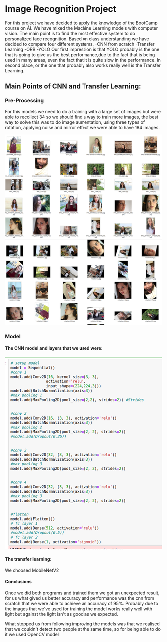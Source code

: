 # Image Recognition Project
For this project we have decided to apply the knowledge of the BootCamp course on AI. We have mixed the Machine Learning models with computer vision. 
The main point is to find the most effective system to do personalized face recognition. Based on class understanding we have decided to compare four different systems.
  -CNN from scratch
  -Transfer Learning
  -ORB
  -YOLO
Our first impression is that YOLO probably is the one that is going to give us the best performance,due to the fact that is being used in many areas, even the fact that it is quite slow in the performance. In second place, or the one that probably also works really well is the Transfer Learning.

## Main Points of CNN and Transfer Learning:
### Pre-Processing
For this models we need to do a training with a large set of images but were able to recollect 34 so we should find a way to train more images, the best way to solve this was to do image aumentation, using three types of rotation, applying noise and mirror effect we were able to have 184 images.

![Normal](img_readme/normal.png)
![Edited](img_readme/edited.png)

### Model
#### The CNN model and layers that we used were:
![Edited](img_readme/cnn_model.png)
#### The transfer learning:
We choosed MobileNetV2

#### Conclusions
Once we did both programs and trained them we got an unexpected result, for us what gived us better accuracy and performance was the cnn from scratch that we were able to achieve an accuracy of 95%. Probably due to the images that we've used for training the model works really well with light but against the light isn't as good as we expected.

What stopped us from following improving the models was that we realised that we couldn't detect two people at the same time, so for being able to do it we used OpenCV model
